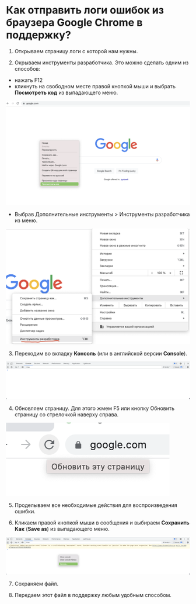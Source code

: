 # Как отправить логи ошибок из браузера Google Chrome в поддержку?

1. Открываем страницу логи с которой нам нужны.

2. Окрываем инструменты разработчика. Это можно сделать одним из способов:
 - нажать F12
 - кликнуть на свободном месте правой кнопкой мыши и выбрать **Посмотреть код** из выпадающего меню.

![image](./chrome-images/watch-code.png)

 - Выбрав Дополнительные инструменты > Инструменты разработчика из меню.

 ![image](./chrome-images/menu.png)

3. Переходим во вкладку **Консоль** (или в английской версии **Console**).

![image](./chrome-images/console-tab.png)

4. Обновляем страницу. Для этого жмем F5 или кнопку Обновить страницу со стрелочкой наверху справа.

![image](./chrome-images/refresh.png)

5. Проделываем все необходимые действия для воспроизведения ошибки.

6. Кликаем правой кнопкой мыши в сообщения и выбираем **Сохранить Как** (**Save as**) из выпадающего меню.

![image](./chrome-images/save-as.png)

7. Сохраняем файл.

8. Передаем этот файл в поддержку любым удобным способом.
